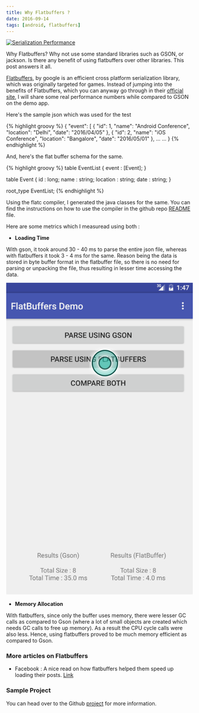 ```yaml
---
title: Why Flatbuffers ? 
date: 2016-09-14
tags: [android, flatbuffers]
---
```


[![Serialization Performance](https://img.youtube.com/vi/IwxIIUypnTE/0.jpg)](https://www.youtube.com/watch?v=IwxIIUypnTE)

Why Flatbuffers? Why not use some standard libraries such as GSON, or jackson. Is there any benefit of using flatbuffers over other libraries. This post answers it all.

[Flatbuffers](https://github.com/google/flatbuffers), by google is an efficient cross platform serialization library, which was originally targeted for games. Instead of jumping into the benefits of Flatbuffers, which you can anyway go through in their [official site](http://google.github.io/flatbuffers/), I will share some real performance numbers while compared to GSON on the demo app.

Here's the sample json which was used for the test

{% highlight groovy %}
{
  "event": [
    {
      "id": 1,
      "name": "Android Conference",
      "location": "Delhi",
      "date": "2016/04/05"
    },
    {
      "id": 2,
      "name": "iOS Conference",
      "location": "Bangalore",
      "date": "2016/05/01"
    },
    ...
    ...
}
{% endhighlight %}

And, here's the flat buffer schema for the same.

{% highlight groovy %}
table EventList {
    event : [Event];
}

table Event {
    id : long;
    name : string;
    location : string;
    date : string;
}

root_type EventList;
{% endhighlight %}

Using the flatc compiler, I generated the java classes for the same. You can find the instructions on how to use the compiler in the github repo [README](https://github.com/anirudhramanan/flatbuffers-android-demo) file.

Here are some metrics which I measuread using both :

* <b>Loading Time</b>

With gson, it took around 30 - 40 ms to parse the entire json file, whereas with flatbuffers it took 3 - 4 ms for the same. Reason being the data is stored in byte buffer format in the flatbuffer file, so there is no need for parsing or unpacking the file, thus resulting in lesser time accessing the data.

![Comparison](../content/images/2016/flatbuff/comparison.png)

* <b>Memory Allocation</b>

With flatbuffers, since only the buffer uses memory, there were lesser GC calls as compared to Gson (where a lot of small objects are created which needs GC calls to free up memory). As a result the CPU cycle calls were also less. Hence, using flatbuffers proved to be much memory efficient as compared to Gson.

### More articles on Flatbuffers

* Facebook : A nice read on how flatbuffers helped them speed up loading their posts. [Link](https://code.facebook.com/posts/872547912839369/improving-facebook-s-performance-on-android-with-flatbuffers/)

### Sample Project

You can head over to the Github [project](https://github.com/anirudhramanan/flatbuffers-android-demo) for more information. 


